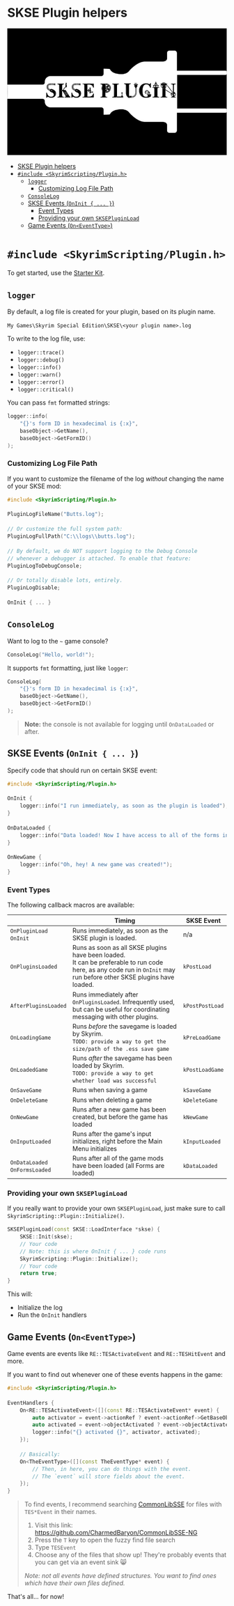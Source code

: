 # SKSE Plugin helpers

![SKSE Plugin](Images/Plugin_Logo.png)

- [SKSE Plugin helpers](#skse-plugin-helpers)
- [`#include <SkyrimScripting/Plugin.h>`](#include-skyrimscriptingpluginh)
  - [`logger`](#logger)
    - [Customizing Log File Path](#customizing-log-file-path)
  - [`ConsoleLog`](#consolelog)
  - [SKSE Events (`OnInit { ... }`)](#skse-events-oninit---)
    - [Event Types](#event-types)
    - [Providing your own `SKSEPluginLoad`](#providing-your-own-sksepluginload)
  - [Game Events (`On<EventType>`)](#game-events-oneventtype)


# `#include <SkyrimScripting/Plugin.h>`

To get started, use the [Starter Kit](https://github.com/SkyrimScripting/SKSE_Template_StarterKit).

## `logger`

By default, a log file is created for your plugin, based on its plugin name.

`My Games\Skyrim Special Edition\SKSE\<your plugin name>.log`

To write to the log file, use:

- `logger::trace()`
- `logger::debug()`
- `logger::info()`
- `logger::warn()`
- `logger::error()`
- `logger::critical()`

You can pass `fmt` formatted strings:

```cpp
logger::info(
    "{}'s form ID in hexadecimal is {:x}",
    baseObject->GetName(),
    baseObject->GetFormID()
);
```

### Customizing Log File Path

If you want to customize the filename of the log _without_ changing the name of your SKSE mod:

```cpp
#include <SkyrimScripting/Plugin.h>

PluginLogFileName("Butts.log");

// Or customize the full system path:
PluginLogFullPath("C:\\logs\\butts.log");

// By default, we do NOT support logging to the Debug Console
// whenever a debugger is attached. To enable that feature:
PluginLogToDebugConsole;

// Or totally disable lots, entirely.
PluginLogDisable;

OnInit { ... }
```

## `ConsoleLog`

Want to log to the `~` game console?

```cpp
ConsoleLog("Hello, world!");
```

It supports `fmt` formatting, just like `logger`:

```cpp
ConsoleLog(
    "{}'s form ID in hexadecimal is {:x}",
    baseObject->GetName(),
    baseObject->GetFormID()
);
```

> **Note:** the console is not available for logging until `OnDataLoaded` or after.

## SKSE Events (`OnInit { ... }`)

Specify code that should run on certain SKSE event:

```cpp
#include <SkyrimScripting/Plugin.h>

OnInit {
    logger::info("I run immediately, as soon as the plugin is loaded");
}

OnDataLoaded {
    logger::info("Data loaded! Now I have access to all of the forms in the game");
}

OnNewGame {
    logger::info("Oh, hey! A new game was created!");
}
```

### Event Types

The following callback macros are available:

| | Timing | SKSE Event |
|-|-|-|
| `OnPluginLoad`<br />`OnInit` | Runs immediately, as soon as the SKSE plugin is loaded. | n/a |
| `OnPluginsLoaded` | Runs as soon as all SKSE plugins have been loaded.<br />It can be preferable to run code here, as any code run in `OnInit` may run before other SKSE plugins have loaded. | `kPostLoad` |
| `AfterPluginsLoaded` | Runs immediately after `OnPluginsLoaded`. Infrequently used, but can be useful for coordinating messaging with other plugins. | `kPostPostLoad` |
| `OnLoadingGame` | Runs _before_ the savegame is loaded by Skyrim.<br />`TODO: provide a way to get the size/path of the .ess save game` | `kPreLoadGame` |
| `OnLoadedGame` | Runs _after_ the savegame has been loaded by Skyrim.<br />`TODO: provide a way to get whether load was successful` | `kPostLoadGame` |
| `OnSaveGame` | Runs when saving a game | `kSaveGame` |
| `OnDeleteGame` | Runs when deleting a game | `kDeleteGame` |
| `OnNewGame` | Runs after a new game has been created, but before the game has loaded | `kNewGame` |
| `OnInputLoaded` | Runs after the game's input initializes, right before the Main Menu initializes | `kInputLoaded` |
| `OnDataLoaded`<br />`OnFormsLoaded` | Runs after all of the game mods have been loaded (all Forms are loaded) | `kDataLoaded` |

### Providing your own `SKSEPluginLoad`

If you really want to provide your own `SKSEPluginLoad`, just make sure to call `SkyrimScripting::Plugin::Initialize()`.

```cpp
SKSEPluginLoad(const SKSE::LoadInterface *skse) {
    SKSE::Init(skse);
    // Your code
    // Note: this is where OnInit { ... } code runs
    SkyrimScripting::Plugin::Initialize();
    // Your code
    return true;
}
```

This will:
- Initialize the log
- Run the `OnInit` handlers

## Game Events (`On<EventType>`)

Game events are events like `RE::TESActivateEvent` and `RE::TESHitEvent` and more.

If you want to find out whenever one of these events happens in the game:

```cpp
#include <SkyrimScripting/Plugin.h>

EventHandlers {
    On<RE::TESActivateEvent>([](const RE::TESActivateEvent* event) {
        auto activator = event->actionRef ? event->actionRef->GetBaseObject()->GetName() : "";
        auto activated = event->objectActivated ? event->objectActivated->GetBaseObject()->GetName() : "";
        logger::info("{} activated {}", activator, activated);
    });

    // Basically:
    On<TheEventType>([](const TheEventType* event) {
        // Then, in here, you can do things with the event.
        // The `event` will store fields about the event.
    });
}
```

> To find events, I recommend searching [CommonLibSSE](https://github.com/CharmedBaryon/CommonLibSSE-NG) for files with `TES*Event` in their names.
> 
> 1. Visit this link: https://github.com/CharmedBaryon/CommonLibSSE-NG
> 2. Press the `T` key to open the fuzzy find file search
> 3. Type `TESEvent`
> 4. Choose any of the files that show up! They're probably events that you can get via an event sink 😸
>
> _Note: not all events have defined structures. You want to find ones which have their own files defined._

That's all... for now!

